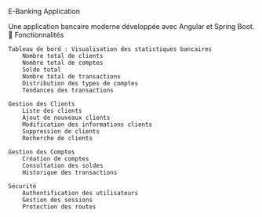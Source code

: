 E-Banking Application

Une application bancaire moderne développée avec Angular et Spring Boot.
🚀 Fonctionnalités

    Tableau de bord : Visualisation des statistiques bancaires
        Nombre total de clients
        Nombre total de comptes
        Solde total
        Nombre total de transactions
        Distribution des types de comptes
        Tendances des transactions

    Gestion des Clients
        Liste des clients
        Ajout de nouveaux clients
        Modification des informations clients
        Suppression de clients
        Recherche de clients

    Gestion des Comptes
        Création de comptes
        Consultation des soldes
        Historique des transactions

    Sécurité
        Authentification des utilisateurs
        Gestion des sessions
        Protection des routes
